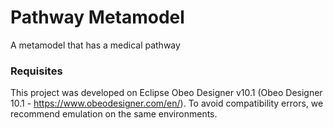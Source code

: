 # Pathway Metamodel

A metamodel that has a medical pathway

### Requisites

This project was developed on Eclipse Obeo Designer v10.1 (Obeo Designer 10.1 - https://www.obeodesigner.com/en/).
To avoid compatibility errors, we recommend emulation on the same environments.
